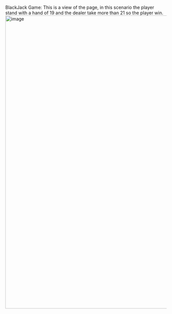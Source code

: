 BlackJack Game:
This is a view of the page, in this scenario the player stand with a hand of 19 and the dealer take more than 21 so the player win.
<img width="1920" height="917" alt="image" src="https://github.com/user-attachments/assets/f4fa2903-fe5c-4c30-ae17-de0f3d291d9c" />
